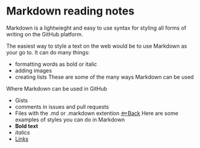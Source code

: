 # Markdown reading notes
 Markdown is a lightwieght and easy to use syntax for styling all forms of writing on the GitHub platform.

 The easiest way to style a text on the web would be to use Markdown as your go to. It can do many things:
  - formatting words as bold or italic
  - adding images
  - creating lists
These are some of the many ways Markdown can be used

Where Markdown can be used in GitHub 
  - Gists
  - comments in issues and pull requests
  - Files with the .md or .markdown extention
  [<==Back](README.md)
  Here are some examples of styles you can do in Markdown
   - **Bold text**
   - *italics*
   - [Links](http://manpages.ubuntu.com/manpages/artful/en/man7/man-pages.7.html)

